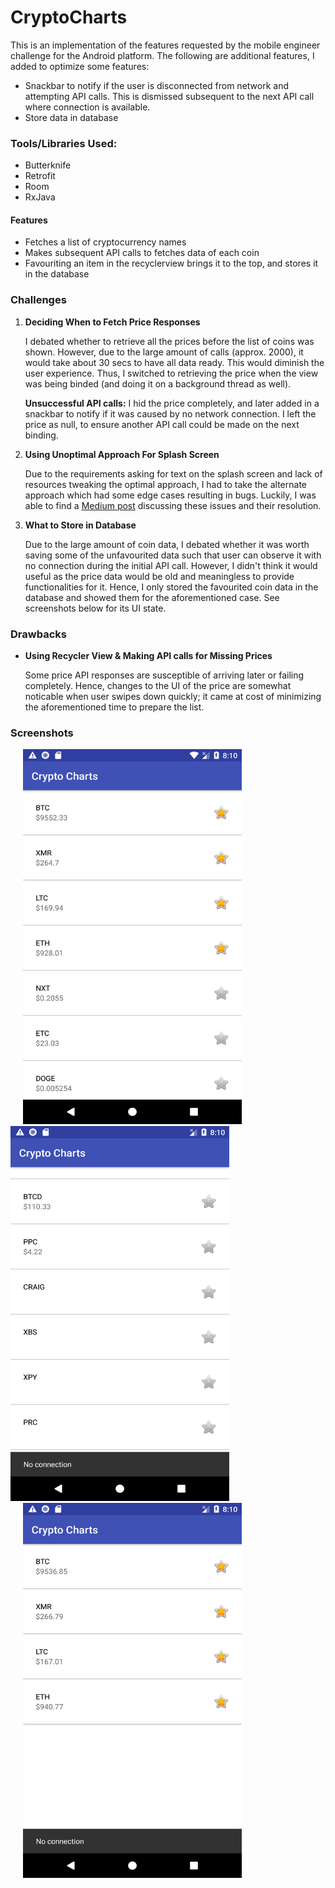 # CryptoCharts

<p>This is an implementation of the features requested by the mobile engineer challenge for the Android platform. The following are additional features, I added to optimize some features:
<ul>
    <li>Snackbar to notify if the user is disconnected from network and attempting API calls. This is dismissed subsequent to the next API call where connection is available.</li>
    <li>Store data in database</li>
</ul>
</p>

<h3>Tools/Libraries Used:</h3>
<ul>
  <li>Butterknife</li>
  <li>Retrofit</li>
  <li>Room</li>
  <li>RxJava</li>
</ul>

<h4>Features</h4>
<ul>
    <li>Fetches a list of cryptocurrency names</li>
    <li>Makes subsequent API calls to fetches data of each coin</li>
    <li>Favouriting an item in the recyclerview brings it to the top, and stores it in the database</li>
</ul>

<h3>Challenges</h3>
<ol>
  <li> 
    <b>Deciding When to Fetch Price Responses</b>
    <p>I debated whether to retrieve all the prices before the list of coins was shown. However, due to the large amount of calls (approx. 2000), it would take about 30 secs to have all data ready. This would diminish the user experience. Thus, I switched to retrieving the price when the view was being binded (and doing it on a background thread as well).</p>
    <p> <b>Unsuccessful API calls:</b>
      I hid the price completely, and later added in a snackbar to notify if it was caused by no network connection. I left the price as null, to ensure another API call could be made on the next binding.</a>
    </p>
  </li>
  <li>
    <b>Using Unoptimal Approach For Splash Screen</b>
    <p>Due to the requirements asking for text on the splash screen and lack of resources tweaking the optimal approach, I had to take the alternate approach which had some edge cases resulting in bugs. Luckily, I was able to find a <a href="https://medium.com/@AkhilDad/splash-screens-usability-and-common-bug-71c6bea33f20">Medium post<a> discussing these issues and their resolution.</p>
  </li>
  <li>
    <b>What to Store in Database</b>
    <p>Due to the large amount of coin data, I debated whether it was worth saving some of the unfavourited data such that user can observe it with no connection during the initial API call. However, I didn't think it would useful as the price data would be old and meaningless to provide functionalities for it. Hence, I only stored the favourited coin data in the database and showed them for the aforementioned case. See screenshots below for its UI state.</p>
  </li>
</ol>

<h3>Drawbacks</h3>
<ul>
  <li> 
    <b>Using Recycler View & Making API calls for Missing Prices</b>
    <p>Some price API responses are susceptible of arriving later or failing completely. Hence, changes to the UI of the price are somewhat noticable when user swipes down quickly; it came at cost of minimizing the aforementioned time to prepare the list.</p>
  </li>
</ul> 

<h3>Screenshots</h3>
<div display="inline-block">
  <img src="screenshots/optimalRecyclerViewState.png" width="350" height="600" hspace="20">
  <img src="screenshots/noConnectionRecyclerViewState.png" width="350" height="600">
  <img src="screenshots/mainAPIcallfailedDB.png" width="350" height="600" hspace="20">
</div>

